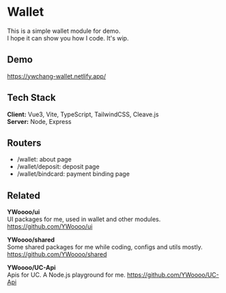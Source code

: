 
# Wallet
This is a simple wallet module for demo.  
I hope it can show you how I code.
It's wip.


## Demo
https://ywchang-wallet.netlify.app/

  
## Tech Stack
**Client:** Vue3, Vite, TypeScript, TailwindCSS, Cleave.js  
**Server:** Node, Express

  
## Routers
- /wallet: about page
- /wallet/deposit: deposit page
- /wallet/bindcard: payment binding page


## Related

**YWoooo/ui**  
UI packages for me, used in wallet and other modules.  
https://github.com/YWoooo/ui  

**YWoooo/shared**  
Some shared packages for me while coding, configs and utils mostly. 
https://github.com/YWoooo/shared

**YWoooo/UC-Api**  
Apis for UC. A Node.js playground for me. 
https://github.com/YWoooo/UC-Api
